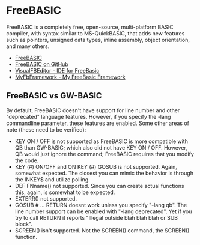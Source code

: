 # FreeBASIC

FreeBASIC is a completely free, open-source, multi-platform BASIC compiler, with syntax similar to MS-QuickBASIC, that adds new features such as pointers, unsigned data types, inline assembly, object orientation, and many others.

- [FreeBASIC](https://www.freebasic.net/)
- [FreeBASIC on GitHub](https://github.com/freebasic/fbc)
- [VisualFBEditor - IDE for FreeBasic](https://github.com/XusinboyBekchanov/VisualFBEditor)
- [MyFbFramework - My FreeBasic Framework](https://github.com/XusinboyBekchanov/MyFbFramework)

## FreeBASIC vs GW-BASIC 

By default, FreeBASIC doesn't have support for line number and other "deprecated" language features.  However, if you specify the -lang commandline parameter, these features are enabled.  Some other areas of note (these need to be verified):

- KEY ON / OFF is not supported as FreeBASIC is more compatible with QB than GW-BASIC; which also did not have KEY ON / OFF.  However, QB would just ignore the command; FreeBASIC requires that you modify the code.
- KEY (#) ON/OFF and ON KEY (#) GOSUB is not supported.  Again, somewhat expected.  The closest you can mimic the behavior is through the INKEY$ and utilize polling.
- DEF FNname() not supported.  Since you can create actual functions this, again, is somewhat to be expected.
- EXTERR() not supported.
- GOSUB # ... RETURN doesnt work unless you specify "-lang qb".  The line number support can be enabled with "-lang deprecated".  Yet if you try to call RETURN it reports "Illegal outside blah blah blah or SUB block".
- SCREEN() isn't supported.  Not the SCREEN() command, the SCREEN() function.
